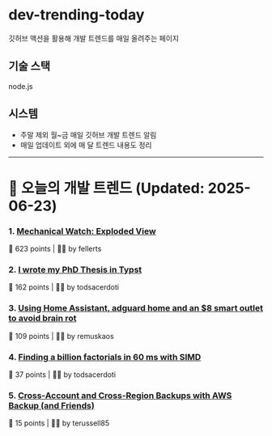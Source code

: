 # dev-trending-today
깃허브 액션을 활용해 개발 트렌드를 매일 올려주는 페이지

## 기술 스택
node.js
## 시스템
- 주말 제외 월~금 매일 깃허브 개발 트렌드 알림
- 매일 업데이트 외에 매 달 트렌드 내용도 정리
---

# 📰 오늘의 개발 트렌드 (Updated: 2025-06-23)

### 1. [Mechanical Watch: Exploded View](https://fellerts.no/projects/epoch.html)
💬 623 points | 🧑‍💻 by fellerts

### 2. [I wrote my PhD Thesis in Typst](https://fransskarman.com/phd_thesis_in_typst.html)
💬 162 points | 🧑‍💻 by todsacerdoti

### 3. [Using Home Assistant, adguard home and an $8 smart outlet to avoid brain rot](https://www.romanklasen.com/blog/beating-brainrot-by-button/)
💬 109 points | 🧑‍💻 by remuskaos

### 4. [Finding a billion factorials in 60 ms with SIMD](https://codeforces.com/blog/entry/143279)
💬 37 points | 🧑‍💻 by todsacerdoti

### 5. [Cross-Account and Cross-Region Backups with AWS Backup (and Friends)](https://tylerrussell.dev/2025/06/20/cross-account-and-region-backups-with-aws-backup-and-friends/)
💬 15 points | 🧑‍💻 by terussell85

